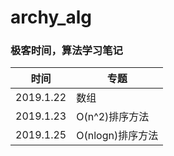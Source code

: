 # archy_alg

### 极客时间，算法学习笔记

|时间|专题|
|---|----|
|2019.1.22|数组|
|2019.1.23|O(n^2)排序方法|
|2019.1.25|O(nlogn)排序方法|
